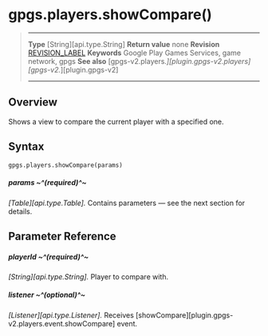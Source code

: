 # gpgs.players.showCompare()

> --------------------- ------------------------------------------------------------------------------------------
> __Type__              [String][api.type.String]
> __Return value__      none
> __Revision__          [REVISION_LABEL](REVISION_URL)
> __Keywords__          Google Play Games Services, game network, gpgs
> __See also__          [gpgs-v2.players.*][plugin.gpgs-v2.players]
>                       [gpgs-v2.*][plugin.gpgs-v2]
> --------------------- ------------------------------------------------------------------------------------------

## Overview

Shows a view to compare the current player with a specified one.

## Syntax

	gpgs.players.showCompare(params)

##### params ~^(required)^~
_[Table][api.type.Table]._ Contains parameters — see the next section for details.

## Parameter Reference

##### playerId ~^(required)^~
_[String][api.type.String]._ Player to compare with.

##### listener ~^(optional)^~
_[Listener][api.type.Listener]._ Receives [showCompare][plugin.gpgs-v2.players.event.showCompare] event.
